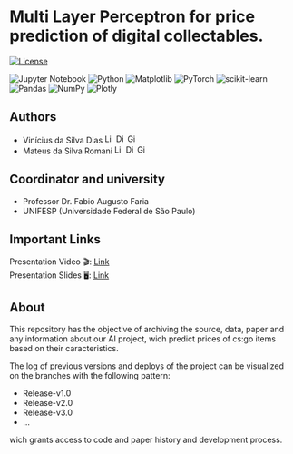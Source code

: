 # Multi Layer Perceptron for price prediction of digital collectables.

[![License](https://img.shields.io/github/license/get-icon/geticon)](https://github.com/get-icon/geticon/blob/master/LICENSE "License")

![Jupyter Notebook](https://img.shields.io/badge/jupyter-%23FA0F00.svg?style=for-the-badge&logo=jupyter&logoColor=white)
![Python](https://img.shields.io/badge/python-3670A0?style=for-the-badge&logo=python&logoColor=ffdd54)
![Matplotlib](https://img.shields.io/badge/Matplotlib-%23ffffff.svg?style=for-the-badge&logo=Matplotlib&logoColor=black)
![PyTorch](https://img.shields.io/badge/PyTorch-%23EE4C2C.svg?style=for-the-badge&logo=PyTorch&logoColor=white)
![scikit-learn](https://img.shields.io/badge/scikit--learn-%23F7931E.svg?style=for-the-badge&logo=scikit-learn&logoColor=white)
![Pandas](https://img.shields.io/badge/pandas-%23150458.svg?style=for-the-badge&logo=pandas&logoColor=white)
![NumPy](https://img.shields.io/badge/numpy-%23013243.svg?style=for-the-badge&logo=numpy&logoColor=white)
![Plotly](https://img.shields.io/badge/Plotly-%233F4F75.svg?style=for-the-badge&logo=plotly&logoColor=white)

## Authors
 - Vinícius da Silva Dias <a href="https://www.linkedin.com/in/weinstag/" title="Linkedin"><img src="https://github.com/get-icon/geticon/raw/master/icons/linkedin-icon.svg" alt="Linkedin" width="16px" height="16px"></a> <a href="https://discord.gg/YKsWQadWX" title="Discord"><img src="https://github.com/get-icon/geticon/raw/master/icons/discord.svg" alt="Discord" width="16px" height="16px"></a> <a href="https://github.com/weinStag" title="Github"><img src="https://github.com/get-icon/geticon/raw/master/icons/github-octocat.svg" alt="GitHub" width="16px" height="16px"></a>
 - Mateus da Silva Romani <a href="https://www.linkedin.com/in/mateus-r-29463b138/" title="Linkedin"><img src="https://github.com/get-icon/geticon/raw/master/icons/linkedin-icon.svg" alt="Linkedin" width="16px" height="16px"></a> <a href="https://discord.gg/YKsWQadWX" title="Discord"><img src="https://github.com/get-icon/geticon/raw/master/icons/discord.svg" alt="Discord" width="16px" height="16px"></a> <a href="https://github.com/RomaniMateus" title="Github"><img src="https://github.com/get-icon/geticon/raw/master/icons/github-octocat.svg" alt="GitHub" width="16px" height="16px"></a>

## Coordinator and university
 - Professor Dr. Fabio Augusto Faria
 - UNIFESP (Universidade Federal de São Paulo)

## Important Links
Presentation Video 🎬: [Link](https://www.youtube.com)
<br>
Presentation Slides 🖥: [Link](https://docs.google.com/presentation/d/1zRJwIjo1zNF-4iQJLET_PU__Oj06Uxylkto_8g2JZ9U/edit?usp=sharing)


## About

This repository has the objective of archiving the source, data, paper and any information about our AI project, wich predict prices of cs:go items based on their caracteristics.

The log of previous versions and deploys of the project can be visualized on the branches with the following pattern:
 - Release-v1.0
 - Release-v2.0
 - Release-v3.0
 - ...
   
wich grants access to code and paper history and development process.
